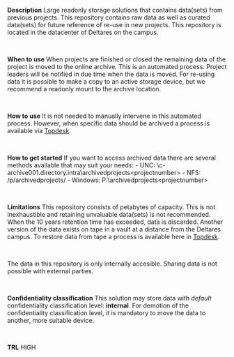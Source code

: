 **Description**
Large readonly storage solutions that contains data(sets) from previous projects. This repository contains raw data as well as curated data(sets) for future reference of re-use in new projects. This repository is located in the datacenter of Deltares on the campus.

&nbsp;

**When to use**
When projects are finished or closed the remaining data of the project is moved to the online archive. This is an automated process. Project leaders will be notified in due time when the data is moved. For re-using data it is possible to make a copy to an active storage device, but we recommend a readonly mount to the archive location. 

&nbsp;

**How to use**
It is not needed to manually intervene in this automated process. However, when specific data should be archived a process is available via [Topdesk]( https://deltares.topdesk.net/tas/public/ssp/content/serviceflow?unid=29ec30766e4d496ab387ea984c0767d8).

&nbsp;

**How to get started**
If you want to access archived data there are several  methods available that may suit your needs:
	- UNC: \\c-archive001.directory.intra\archivedprojects\<projectnumber>
	- NFS: /p/archivedprojects/<projectnumber>
	- Windows: P:\archivedprojects\<projectnumber>

&nbsp;

**Limitations**
This repository consists of petabytes of capacity. This is not inexhaustible and retaining unvaluable data(sets) is not recommended. When the 10 years retention time has exceeded, data is discarded. Another version of the data exists on tape in a vault at a distance from the Deltares campus. To restore data from tape a process is available here in [Topdesk]( https://deltares.topdesk.net/tas/public/ssp/content/serviceflow?unid=c1512f78ca54459c8f27539133275626).

&nbsp;

The data in this repository is only internally accesible. Sharing data is not possible with external parties. 

&nbsp;

**Confidentiality classification**
This solution may store data with _default_ confidentiality classification level: __internal__. For demotion of the confidentiality classification level, it is mandatory to move the data to another, more suitable device.

&nbsp;

**TRL**
HIGH
